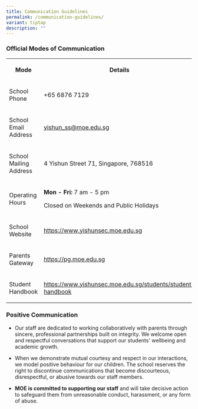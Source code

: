 ```yaml
---
title: Communication Guidelines
permalink: /communication-guidelines/
variant: tiptap
description: ""
---
```

<p></p>
<p></p>
<h3>Official Modes of Communication</h3>
<table style="minWidth: 50px">
<colgroup>
<col>
<col>
</colgroup>
<tbody>
<tr>
<th rowspan="1" colspan="1">
<p>Mode</p>
</th>
<th rowspan="1" colspan="1">
<p>Details</p>
</th>
</tr>
<tr>
<td rowspan="1" colspan="1">
<p>School Phone</p>
</td>
<td rowspan="1" colspan="1">
<p>+65 6876 7129</p>
</td>
</tr>
<tr>
<td rowspan="1" colspan="1">
<p>School Email Address</p>
</td>
<td rowspan="1" colspan="1">
<p><a href="mailto:yishun_ss@moe.edu.sg" rel="noopener noreferrer nofollow" target="_blank">yishun_ss@moe.edu.sg</a>
</p>
</td>
</tr>
<tr>
<td rowspan="1" colspan="1">
<p>School Mailing Address</p>
</td>
<td rowspan="1" colspan="1">
<p>4 Yishun Street 71, Singapore, 768516</p>
</td>
</tr>
<tr>
<td rowspan="1" colspan="1">
<p>Operating Hours</p>
</td>
<td rowspan="1" colspan="1">
<p><strong>Mon - Fri:</strong> 7 am - 5 pm</p>
<p>Closed on Weekends and Public Holidays</p>
</td>
</tr>
<tr>
<td rowspan="1" colspan="1">
<p>School Website</p>
</td>
<td rowspan="1" colspan="1">
<p><a href="https://www.yishunsec.moe.edu.sg/" rel="noopener noreferrer nofollow" target="_blank">https://www.yishunsec.moe.edu.sg</a>
</p>
</td>
</tr>
<tr>
<td rowspan="1" colspan="1">
<p>Parents Gateway</p>
</td>
<td rowspan="1" colspan="1">
<p><a href="https://pg.moe.edu.sg/" rel="noopener noreferrer nofollow" target="_blank">https://pg.moe.edu.sg</a>
</p>
</td>
</tr>
<tr>
<td rowspan="1" colspan="1">
<p>Student Handbook</p>
</td>
<td rowspan="1" colspan="1">
<p><a href="https://www.yishunsec.moe.edu.sg/students/student-handbook/" rel="noopener noreferrer nofollow" target="_blank">https://www.yishunsec.moe.edu.sg/students/student-handbook</a>
</p>
</td>
</tr>
</tbody>
</table>
<h3>Positive Communication</h3>
<ul data-tight="true" class="tight">
<li>
<p>Our staff are dedicated to working collaboratively with parents through
sincere, professional partnerships built on integrity. We welcome open
and respectful conversations that support our students' wellbeing and academic
growth.</p>
</li>
<li>
<p>When we demonstrate mutual courtesy and respect in our interactions, we
model positive behaviour for our children. The school reserves the right
to discontinue communications that become discourteous, disrespectful,
or abusive towards our staff members.</p>
</li>
<li>
<p><strong>MOE is committed to supporting our staff</strong> and will take
decisive action to safeguard them from unreasonable conduct, harassment,
or any form of abuse.</p>
</li>
</ul>
<p></p>
<p></p>